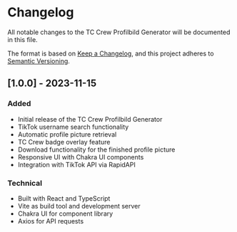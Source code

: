 # Changelog

All notable changes to the TC Crew Profilbild Generator will be documented in this file.

The format is based on [Keep a Changelog](https://keepachangelog.com/en/1.0.0/),
and this project adheres to [Semantic Versioning](https://semver.org/spec/v2.0.0.html).

## [1.0.0] - 2023-11-15

### Added
- Initial release of the TC Crew Profilbild Generator
- TikTok username search functionality
- Automatic profile picture retrieval
- TC Crew badge overlay feature
- Download functionality for the finished profile picture
- Responsive UI with Chakra UI components
- Integration with TikTok API via RapidAPI

### Technical
- Built with React and TypeScript
- Vite as build tool and development server
- Chakra UI for component library
- Axios for API requests